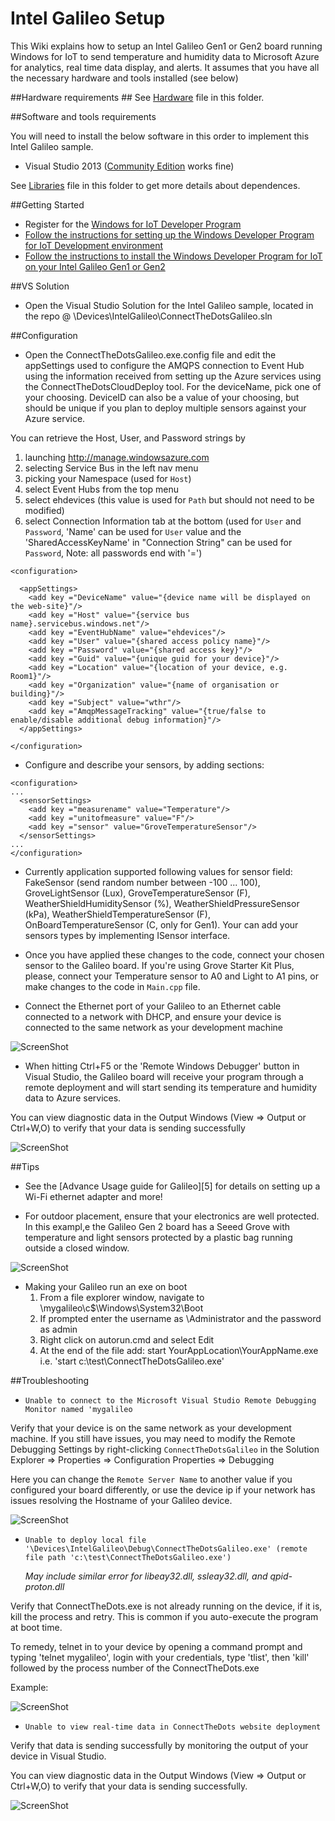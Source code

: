 # Intel Galileo Setup #

This Wiki explains how to setup an Intel Galileo Gen1 or Gen2 board running Windows for IoT to send temperature and humidity data to Microsoft Azure for analytics, real time data display, and alerts.
It assumes that you have all the necessary hardware and tools installed (see below)

##Hardware requirements ##
See [Hardware](Hardware.md) file in this folder.

##Software and tools requirements

You will need to install the below software in this order to implement this Intel Galileo sample.

 - Visual Studio 2013 ([Community Edition][1] works fine)
 
 See [Libraries](Libraries.md) file in this folder to get more details about dependences.
 
##Getting Started

* Register for the [Windows for IoT Developer Program][2]
* [Follow the instructions for setting up the Windows Developer Program for IoT Development environment][3]
* [Follow the instructions to install the Windows Developer Program for IoT on your Intel Galileo Gen1 or Gen2][4]

##VS Solution

* Open the Visual Studio Solution for the Intel Galileo  sample, located in the repo @ \Devices\IntelGalileo\ConnectTheDotsGalileo.sln

##Configuration

* Open the ConnectTheDotsGalileo.exe.config file and edit the appSettings used to configure the AMQPS connection to Event Hub using the information received from setting up the Azure services using the ConnectTheDotsCloudDeploy tool. For the deviceName, pick one of your choosing.  DeviceID can also be a value of your choosing, but should be unique if you plan to deploy multiple sensors against your Azure service.

You can retrieve the Host, User, and Password strings by 
  
1. launching http://manage.windowsazure.com 
2. selecting Service Bus in the left nav menu 
3. picking your Namespace (used for `Host`)
4. select Event Hubs from the top menu
5. select ehdevices (this value is used for `Path` but should not need to be modified)
6. select Connection Information tab at the bottom (used for `User` and `Password`, 'Name' can be used for `User` value and the 'SharedAccessKeyName' in "Connection String" can be used for `Password`, Note: all passwords end with '=')


```
<configuration>

  <appSettings>
    <add key ="DeviceName" value="{device name will be displayed on the web-site}"/>
    <add key ="Host" value="{service bus name}.servicebus.windows.net"/>
    <add key ="EventHubName" value="ehdevices"/>
    <add key ="User" value="{shared access policy name}"/>
    <add key ="Password" value="{shared access key}"/>
	<add key ="Guid" value="{unique guid for your device}"/>
    <add key ="Location" value="{location of your device, e.g. Room1}"/>
    <add key ="Organization" value="{name of organisation or building}"/>
    <add key ="Subject" value="wthr"/>
    <add key ="AmqpMessageTracking" value="{true/false to enable/disable additional debug information}"/>
  </appSettings>

</configuration>
```

* Configure and describe your sensors, by adding <sensorSettings> sections: 

```
<configuration>
...
  <sensorSettings>
    <add key ="measurename" value="Temperature"/>
    <add key ="unitofmeasure" value="F"/>
    <add key ="sensor" value="GroveTemperatureSensor"/>  
  </sensorSettings>
...
</configuration>
```

* Currently application supported following values for sensor field: FakeSensor (send random number between -100 ... 100), GroveLightSensor (Lux), GroveTemperatureSensor (F), WeatherShieldHumiditySensor (%), WeatherShieldPressureSensor (kPa), WeatherShieldTemperatureSensor (F), OnBoardTemperatureSensor (C, only for Gen1). Your can add your sensors types by implementing ISensor interface.

* Once you have applied these changes to the code, connect your chosen sensor to the Galileo board. If you're using Grove Starter Kit Plus, please, connect your Temperature sensor to A0 and Light to A1 pins, or make changes to the code in `Main.cpp` file. 

* Connect the Ethernet port of your Galileo to an Ethernet cable connected to a network with DHCP, and ensure your device is connected to the same network as your development machine

![ScreenShot](http://i.imgur.com/p6vRZXW.jpg)

* When hitting Ctrl+F5 or the 'Remote Windows Debugger' button in Visual Studio, the Galileo board will receive your program through a remote deployment and will start sending its temperature and humidity data to Azure services.

You can view diagnostic data in the Output Windows (View => Output or Ctrl+W,O) to verify that your data is sending successfully

![ScreenShot](http://i.imgur.com/RZBaU4q.png)

##Tips

* See the [Advance Usage guide for Galileo][5] for details on setting up a Wi-Fi ethernet adapter and more!

* For outdoor placement, ensure that your electronics are well protected.  In this exampl,e the Galileo Gen 2 board has a Seeed Grove with temperature and light sensors protected by a plastic bag running outside a closed window.

![ScreenShot](http://i.imgur.com/CKg6qNg.png)

* Making your Galileo run an exe on boot
	1. From a file explorer window, navigate to \\mygalileo\c$\Windows\System32\Boot
	2. If prompted enter the username as \Administrator and the password as admin
	3. Right click on autorun.cmd and select Edit
	4. At the end of the file add: start YourAppLocation\YourAppName.exe i.e. 'start c:\test\ConnectTheDotsGalileo.exe'  


##Troubleshooting

* `Unable to connect to the Microsoft Visual Studio Remote Debugging Monitor named 'mygalileo`

Verify that your device is on the same network as your development machine.  If you still have issues, you may need to modify the Remote Debugging Settings by right-clicking `ConnectTheDotsGalileo` in the Solution Explorer => Properties => Configuration Properties => Debugging

Here you can change the `Remote Server Name` to another value if you configured your board differently, or use the device ip if your network has issues resolving the Hostname of your Galileo device.

![ScreenShot](http://i.imgur.com/7k1omJW.png)

* `Unable to deploy local file '\Devices\IntelGalileo\Debug\ConnectTheDotsGalileo.exe' (remote file path 'c:\test\ConnectTheDotsGalileo.exe')` 

	*May include similar error for libeay32.dll, ssleay32.dll, and qpid-proton.dll*

Verify that ConnectTheDots.exe is not already running on the device, if it is, kill the process and retry.  This is common if you auto-execute the program at boot time. 

To remedy, telnet in to your device by opening a command prompt and typing 'telnet mygalileo', login with your credentials, type 'tlist', then 'kill' followed by the process number of the ConnectTheDots.exe

Example:  

![ScreenShot](http://i.imgur.com/TgVUOc2.png)

* `Unable to view real-time data in ConnectTheDots website deployment`

Verify that data is sending successfully by monitoring the output of your device in Visual Studio.

You can view diagnostic data in the Output Windows (View => Output or Ctrl+W,O) to verify that your data is sending successfully.

![ScreenShot](http://i.imgur.com/RZBaU4q.png)

  [1]: https://www.visualstudio.com/products/visual-studio-community-vs
  [2]: https://www.windowsondevices.com/signup.aspx
  [3]: http://ms-iot.github.io/content/en-US/win8/SetupPC.htm
  [4]: http://ms-iot.github.io/content/en-US/win8/SetupGalileo.htm
  